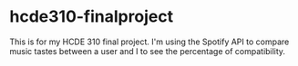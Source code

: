 # hcde310-finalproject
This is for my HCDE 310 final project. I'm using the Spotify API to compare music tastes between a user and I to see the percentage of compatibility.
